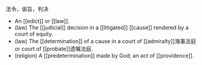 法令，谕旨，判决

- An [[edict]] or [[law]]. 
- (law) The [[judicial]] decision in a [[litigated]] [[cause]] rendered by a court of equity.
- (law) The [[determination]] of a cause in a court of [[admiralty]]海事法庭 or court of [[probate]]遗嘱法庭.
- (religion) A [[predetermination]] made by God; an act of [[providence]].